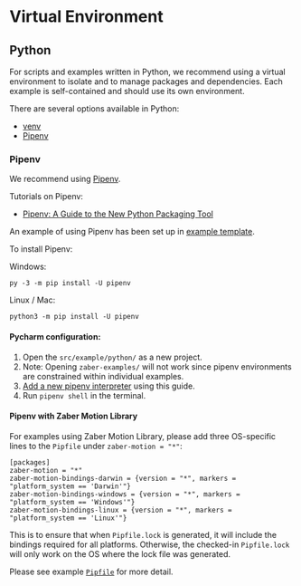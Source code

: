# Virtual Environment

## Python
For scripts and examples written in Python, we recommend using a
virtual environment to isolate and to manage packages and dependencies.
Each example is self-contained and should use its own environment.

There are several options available in Python:
- [venv](https://docs.python.org/3/library/venv.html)
- [Pipenv](https://pipenv.pypa.io/en/latest/)

### Pipenv
We recommend using [Pipenv](https://pipenv.pypa.io/en/latest/).

Tutorials on Pipenv:
- [Pipenv: A Guide to the New Python Packaging Tool](https://realpython.com/pipenv-guide/)

An example of using Pipenv has been set up in [example template](../src/_template/python/).

To install Pipenv:

Windows:

    py -3 -m pip install -U pipenv

Linux / Mac:

    python3 -m pip install -U pipenv

#### Pycharm configuration:
1. Open the `src/example/python/` as a new project.
2. Note: Opening `zaber-examples/` will not work since pipenv environments are constrained
   within individual examples.
3. [Add a new pipenv interpreter](https://www.jetbrains.com/help/pycharm/pipenv.html#pipenv-new-project)
   using this guide.
4. Run `pipenv shell` in the terminal.

#### Pipenv with Zaber Motion Library
For examples using Zaber Motion Library, please add three OS-specific lines
to the `Pipfile` under `zaber-motion = "*"`:

    [packages]
    zaber-motion = "*"
    zaber-motion-bindings-darwin = {version = "*", markers = "platform_system == 'Darwin'"}
    zaber-motion-bindings-windows = {version = "*", markers = "platform_system == 'Windows'"}
    zaber-motion-bindings-linux = {version = "*", markers = "platform_system == 'Linux'"}

This is to ensure that when `Pipfile.lock` is generated, it will include the bindings required
for all platforms.  Otherwise, the checked-in `Pipfile.lock` will only work
on the OS where the lock file was generated.

Please see example [`Pipfile`](../src/_template/python/Pipfile) for more detail.
